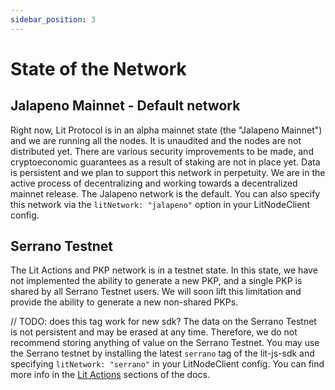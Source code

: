 ```yaml
---
sidebar_position: 3
---
```


# State of the Network

## Jalapeno Mainnet - Default network

Right now, Lit Protocol is in an alpha mainnet state (the "Jalapeno Mainnet") and we are running all the nodes. It is unaudited and the nodes are not distributed yet. There are various security improvements to be made, and cryptoeconomic guarantees as a result of staking are not in place yet. Data is persistent and we plan to support this network in perpetuity. We are in the active process of decentralizing and working towards a decentralized mainnet release. The Jalapeno network is the default. You can also specify this network via the `litNetwork: "jalapeno"` option in your LitNodeClient config.

## Serrano Testnet

The Lit Actions and PKP network is in a testnet state. In this state, we have not implemented the ability to generate a new PKP, and a single PKP is shared by all Serrano Testnet users. We will soon lift this limitation and provide the ability to generate a new non-shared PKPs. 

// TODO: does this tag work for new sdk?
The data on the Serrano Testnet is not persistent and may be erased at any time. Therefore, we do not recommend storing anything of value on the Serrano Testnet. You may use the Serrano testnet by installing the latest `serrano` tag of the lit-js-sdk and specifying `litNetwork: "serrano"` in your LitNodeClient config. You can find more info in the [Lit Actions](/coreConcepts/LitActionsAndPKPs/litActions.md) sections of the docs.
